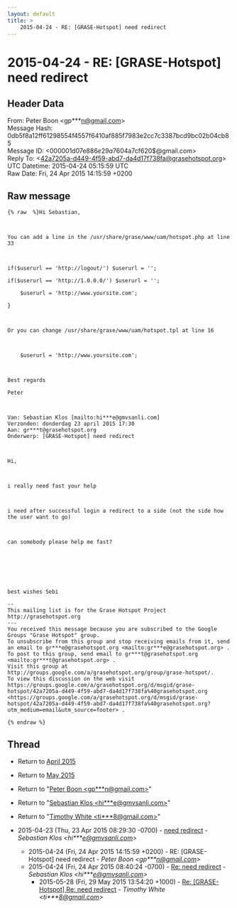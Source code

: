 ```yaml
---
layout: default
title: >
    2015-04-24 - RE: [GRASE-Hotspot] need redirect
---
```


# 2015-04-24 - RE: [GRASE-Hotspot] need redirect

## Header Data

From: Peter Boon \<gp***n@gmail.com\><br>
Message Hash: 0db5f8a12ff61298554f4557f6410af885f7983e2cc7c3387bcd9bc02b04cb85<br>
Message ID: \<000001d07e88$6e29a760$4a7cf620$@gmail.com\><br>
Reply To: \<42a7205a-d449-4f59-abd7-da4d17f738fa@grasehotspot.org\><br>
UTC Datetime: 2015-04-24 05:15:59 UTC<br>
Raw Date: Fri, 24 Apr 2015 14:15:59 +0200<br>

## Raw message

```
{% raw  %}Hi Sebastian,

 

You can add a line in the /usr/share/grase/www/uam/hotspot.php at line 33

 

if($userurl == 'http://logout/') $userurl = '';

if($userurl == 'http://1.0.0.0/') $userurl = '';

    $userurl = 'http://www.yoursite.com';

}

 

Or you can change /usr/share/grase/www/uam/hotspot.tpl at line 16

 

    $userurl = 'http://www.yoursite.com';

 

Best regards

Peter

 

Van: Sebastian Klos [mailto:hi***e@gmvsanli.com] 
Verzonden: donderdag 23 april 2015 17:30
Aan: gr***t@grasehotspot.org
Onderwerp: [GRASE-Hotspot] need redirect

 

Hi,

 

i really need fast your help

 

i need after successful login a redirect to a side (not the side how the user want to go)

 

can somebody please help me fast?

 

 

 

best wishes Sebi

-- 
This mailing list is for the Grase Hotspot Project http://grasehotspot.org
--- 
You received this message because you are subscribed to the Google Groups "Grase Hotspot" group.
To unsubscribe from this group and stop receiving emails from it, send an email to gr***e@grasehotspot.org <mailto:gr***e@grasehotspot.org> .
To post to this group, send email to gr***t@grasehotspot.org <mailto:gr***t@grasehotspot.org> .
Visit this group at http://groups.google.com/a/grasehotspot.org/group/grase-hotspot/.
To view this discussion on the web visit https://groups.google.com/a/grasehotspot.org/d/msgid/grase-hotspot/42a7205a-d449-4f59-abd7-da4d17f738fa%40grasehotspot.org <https://groups.google.com/a/grasehotspot.org/d/msgid/grase-hotspot/42a7205a-d449-4f59-abd7-da4d17f738fa%40grasehotspot.org?utm_medium=email&utm_source=footer> .

{% endraw %}
```

## Thread

+ Return to [April 2015](/archive/2015/04)
+ Return to [May 2015](/archive/2015/05)

+ Return to "[Peter Boon <gp***n<span>@</span>gmail.com>](/authors/gp___n_at_gmail_com)"
+ Return to "[Sebastian Klos <hi***e<span>@</span>gmvsanli.com>](/authors/hi___e_at_gmvsanli_com)"
+ Return to "[Timothy White <ti***8<span>@</span>gmail.com>](/authors/ti___8_at_gmail_com)"

+ 2015-04-23 (Thu, 23 Apr 2015 08:29:30 -0700) - [need redirect](/archive/2015/04/d843e951c94a8c0484dfa93c10c89db47adbfb4a1ab90494b4656f08a6fa9842) - _Sebastian Klos \<hi***e@gmvsanli.com\>_
  + 2015-04-24 (Fri, 24 Apr 2015 14:15:59 +0200) - RE: [GRASE-Hotspot] need redirect - _Peter Boon \<gp***n@gmail.com\>_
  + 2015-04-24 (Fri, 24 Apr 2015 08:40:24 -0700) - [Re: need redirect](/archive/2015/04/3cbf07ccdce1414c783a623a8d524420a1f9115082783cc07a61bb0fa3dfe38d) - _Sebastian Klos \<hi***e@gmvsanli.com\>_
    + 2015-05-28 (Fri, 29 May 2015 13:54:20 +1000) - [Re: [GRASE-Hotspot] Re: need redirect](/archive/2015/05/dc0c24f2998733330274b4dd0aa1697687a01d4733f606c5410b1455773c9e5a) - _Timothy White \<ti***8@gmail.com\>_

